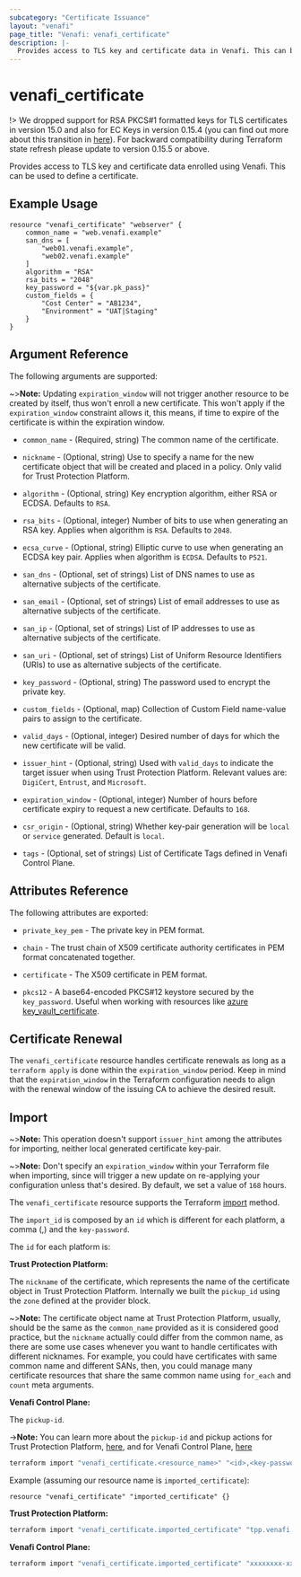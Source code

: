 ```yaml
---
subcategory: "Certificate Issuance"
layout: "venafi"
page_title: "Venafi: venafi_certificate"
description: |-
  Provides access to TLS key and certificate data in Venafi. This can be used to define a Venafi certificate.
---
```


# venafi_certificate

!> We dropped support for RSA PKCS#1 formatted keys for TLS certificates in version 15.0 and also for EC Keys in version 
0.15.4 (you can find out more about this transition in [here](https://github.com/Venafi/vcert/releases/tag/v4.17.0)). 
For backward compatibility during Terraform state refresh please update to version 0.15.5 or above.

Provides access to TLS key and certificate data enrolled using Venafi. This can be used to define a certificate.

## Example Usage

```hcl
resource "venafi_certificate" "webserver" {
    common_name = "web.venafi.example"
    san_dns = [
        "web01.venafi.example",
        "web02.venafi.example"
    ]
    algorithm = "RSA"
    rsa_bits = "2048"
    key_password = "${var.pk_pass}"
    custom_fields = {
        "Cost Center" = "AB1234",
        "Environment" = "UAT|Staging"
    }
}
```

## Argument Reference

The following arguments are supported:

~>**Note:** Updating `expiration_window` will not trigger another resource to be created by itself, thus won't enroll a 
new certificate. This won't apply if the `expiration_window` constraint allows it, this means, if time to expire of the 
certificate is within the expiration window.

* `common_name` - (Required, string) The common name of the certificate.

* `nickname` - (Optional, string) Use to specify a name for the new certificate object that will be created and placed 
in a policy. Only valid for Trust Protection Platform.

* `algorithm` - (Optional, string) Key encryption algorithm, either RSA or ECDSA. Defaults to `RSA`.

* `rsa_bits` - (Optional, integer) Number of bits to use when generating an RSA key. Applies when algorithm is `RSA`. 
Defaults to `2048`.

* `ecsa_curve` - (Optional, string) Elliptic curve to use when generating an ECDSA key pair. Applies when algorithm is 
`ECDSA`. Defaults to `P521`.

* `san_dns` - (Optional, set of strings) List of DNS names to use as alternative subjects of the certificate.

* `san_email` - (Optional, set of strings) List of email addresses to use as alternative subjects of the certificate.

* `san_ip` - (Optional, set of strings) List of IP addresses to use as alternative subjects of the certificate.

* `san_uri` - (Optional, set of strings) List of Uniform Resource Identifiers (URIs) to use as alternative subjects of 
the certificate.

* `key_password` - (Optional, string) The password used to encrypt the private key.

* `custom_fields` - (Optional, map) Collection of Custom Field name-value pairs to assign to the certificate.

* `valid_days` - (Optional, integer) Desired number of days for which the new certificate will be valid.

* `issuer_hint` - (Optional, string) Used with `valid_days` to indicate the target issuer when using Trust Protection 
Platform. Relevant values are: `DigiCert`, `Entrust`, and `Microsoft`.

* `expiration_window` - (Optional, integer) Number of hours before certificate expiry to request a new certificate. 
Defaults to `168`.

* `csr_origin` - (Optional, string) Whether key-pair generation will be `local` or `service` generated. Default is 
`local`.

* `tags` - (Optional, set of strings) List of Certificate Tags defined in Venafi Control Plane.

## Attributes Reference

The following attributes are exported:

* `private_key_pem` - The private key in PEM format.

* `chain` - The trust chain of X509 certificate authority certificates in PEM format concatenated together.

* `certificate` - The X509 certificate in PEM format.

* `pkcs12` - A base64-encoded PKCS#12 keystore secured by the `key_password`. Useful when working with resources like 
[azure key_vault_certificate](https://www.terraform.io/docs/providers/azurerm/r/key_vault_certificate.html).

## Certificate Renewal

The `venafi_certificate` resource handles certificate renewals as long as a `terraform apply` is done within the 
`expiration_window` period. Keep in mind that the `expiration_window` in the Terraform configuration needs to align with 
the renewal window of the issuing CA to achieve the desired result.

## Import

~>**Note:** This operation doesn't support `issuer_hint` among the attributes for importing, neither local generated 
certificate key-pair.

~>**Note:** Don't specify an `expiration_window` within your Terraform file when importing, since will trigger a new 
update on re-applying your configuration unless that's desired. By default, we set a value of `168` hours.

The `venafi_certificate` resource supports the Terraform [import](https://www.terraform.io/docs/cli/import/index.html)
method.

The `import_id` is composed by an `id` which is different for each platform, a comma (,) and the `key-password`.

The `id` for each platform is:

**Trust Protection Platform:**

The `nickname` of the certificate, which represents the name of the certificate object in Trust Protection Platform. 
Internally we built the `pickup_id` using the `zone` defined at the provider block.

~>**Note:** The certificate object name at Trust Protection Platform, usually, should be the same as the `common_name` 
provided as it is considered good practice, but the `nickname` actually could differ from the common name, as there are 
some use cases whenever you want to handle certificates with different nicknames. For example, you could have 
certificates with same common name and different SANs, then, you could manage many certificate resources that share the 
same common name using `for_each` and `count` meta arguments.

**Venafi Control Plane:**

The `pickup-id`.

->**Note:** You can learn more about the `pickup-id` and pickup actions for Trust Protection Platform, 
[here](https://github.com/Venafi/vcert/blob/master/README-CLI-PLATFORM.md#certificate-retrieval-parameters), and for 
Venafi Control Plane, [here](https://github.com/Venafi/vcert/blob/master/README-CLI-CLOUD.md)
```sh
terraform import "venafi_certificate.<resource_name>" "<id>,<key-password>"
```
Example (assuming our resource name is `imported_certificate`):

```hcl
resource "venafi_certificate" "imported_certificate" {}
```

**Trust Protection Platform:**
```sh
terraform import "venafi_certificate.imported_certificate" "tpp.venafi.example,my_key_password"
```

**Venafi Control Plane:**
```sh
terraform import "venafi_certificate.imported_certificate" "xxxxxxxx-xxxx-xxxx-xxxx-xxxxxxxxxxxx,my_key_password"
```

